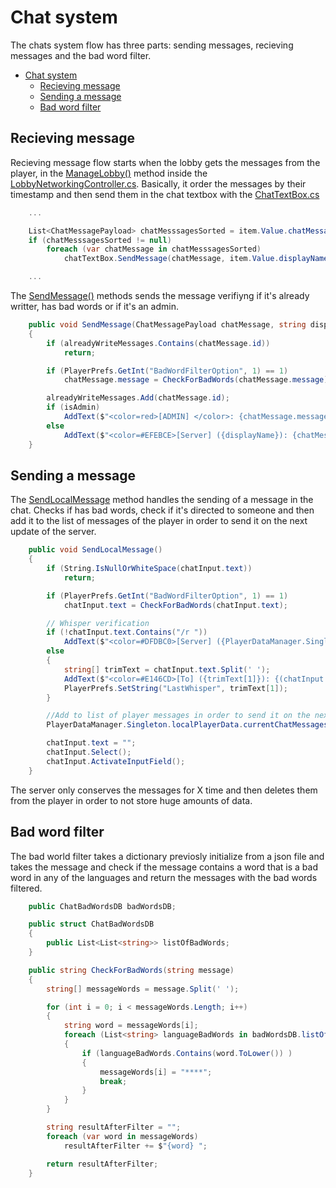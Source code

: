 # Chat system

The chats system flow has three parts: sending messages, recieving messages and the bad word filter.

- [Chat system](#chat-system)
  - [Recieving message](#recieving-message)
  - [Sending a message](#sending-a-message)
  - [Bad word filter](#bad-word-filter)
  

## Recieving message

Recieving message flow starts when the lobby gets the messages from the player, in the [ManageLobby()](/SacredTailsDocumentation/api/Timba.Games.SacredTails.LobbyNetworking.LobbyNetworkingController.html#Timba_Games_SacredTails_LobbyNetworking_LobbyNetworkingController_ManageLobbyPlayers_System_Collections_Generic_Dictionary_System_String_LobbyPlayerBasePayload__) method inside the [LobbyNetworkingController.cs](/SacredTailsDocumentation/api/Timba.Games.SacredTails.LobbyNetworking.LobbyNetworkingController.html). Basically, it order the messages by their timestamp and then send them in the chat textbox with the [ChatTextBox.cs](/api/Global.ChatTextBox.html)
```cs
    ...

    List<ChatMessagePayload> chatMesssagesSorted = item.Value.chatMessages?.OrderBy(o => o.timeStamp).ToList();
    if (chatMesssagesSorted != null)
        foreach (var chatMessage in chatMesssagesSorted)
            chatTextBox.SendMessage(chatMessage, item.Value.displayName, item.Key.Equals("54BB079356042E83"));

    ...
```

The [SendMessage()](/api/Global.ChatTextBox.html#Global_ChatTextBox_SendMessage_ChatMessagePayload_System_String_) methods sends the message verifiyng if it's already writter, has bad words or if it's an admin.

```cs
    public void SendMessage(ChatMessagePayload chatMessage, string displayName, bool isAdmin = false)
    {
        if (alreadyWriteMessages.Contains(chatMessage.id))
            return;

        if (PlayerPrefs.GetInt("BadWordFilterOption", 1) == 1)
            chatMessage.message = CheckForBadWords(chatMessage.message);

        alreadyWriteMessages.Add(chatMessage.id);
        if (isAdmin)
            AddText($"<color=red>[ADMIN] </color>: {chatMessage.message}");
        else
            AddText($"<color=#EFEBCE>[Server] ({displayName}): {chatMessage.message}</color>");
    }
```

## Sending a message

The [SendLocalMessage](/api/Global.ChatTextBox.html#Global_ChatTextBox_SendLocalMessage) method handles the sending of a message in the chat. Checks if has bad words, check if it's directed to someone and then add it to the list of messages of the player in order to send it on the next update of the server.
```cs
    public void SendLocalMessage()
    {
        if (String.IsNullOrWhiteSpace(chatInput.text))
            return;

        if (PlayerPrefs.GetInt("BadWordFilterOption", 1) == 1)
            chatInput.text = CheckForBadWords(chatInput.text);

        // Whisper verification
        if (!chatInput.text.Contains("/r "))
            AddText($"<color=#DFDBC0>[Server] ({PlayerDataManager.Singleton.localPlayerData.playerName}): {chatInput.text}</color>");
        else
        {
            string[] trimText = chatInput.text.Split(' ');
            AddText($"<color=#E146CD>[To] ({trimText[1]}): {(chatInput.text).Replace("/r " + trimText[1],"")}</color>");
            PlayerPrefs.SetString("LastWhisper", trimText[1]);
        }

        //Add to list of player messages in order to send it on the next update of the server.
        PlayerDataManager.Singleton.localPlayerData.currentChatMessages.Add(new ChatMessagePayload() { message = chatInput.text, timeStamp = DateTime.UtcNow.ToString("o", CultureInfo.InvariantCulture) });

        chatInput.text = "";
        chatInput.Select();
        chatInput.ActivateInputField();
    }
```

The server only conserves the messages for X time and then deletes them from the player in order to not store huge amounts of data.

## Bad word filter

The bad world filter takes a dictionary previosly initialize from a json file and takes the message and check if the message contains a word that is a bad word in any of the languages and return the messages with the bad words filtered.

```cs
    public ChatBadWordsDB badWordsDB;

    public struct ChatBadWordsDB
    {
        public List<List<string>> listOfBadWords;
    }

    public string CheckForBadWords(string message)
    {
        string[] messageWords = message.Split(' ');

        for (int i = 0; i < messageWords.Length; i++)
        {
            string word = messageWords[i];
            foreach (List<string> languageBadWords in badWordsDB.listOfBadWords)
            {
                if (languageBadWords.Contains(word.ToLower()) )
                {
                    messageWords[i] = "****";
                    break;
                }
            }
        }

        string resultAfterFilter = "";
        foreach (var word in messageWords)
            resultAfterFilter += $"{word} ";

        return resultAfterFilter;
    }
```
